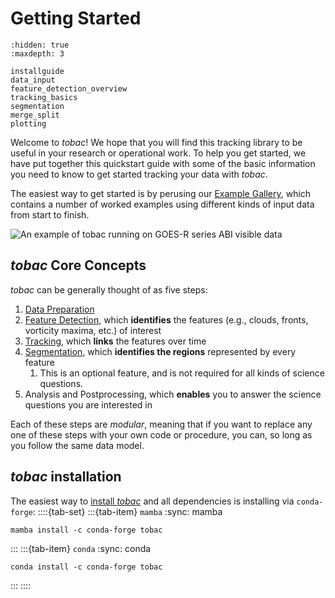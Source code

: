 # Getting Started

```{toctree}
:hidden: true
:maxdepth: 3

installguide
data_input
feature_detection_overview
tracking_basics
segmentation
merge_split
plotting
```

Welcome to *tobac*! We hope that you will find this tracking library to be useful in your research or operational work. To help you get started, we have put together this quickstart guide with some of the basic information you need to know to get started tracking your data with *tobac*.

The easiest way to get started is by perusing our [Example Gallery](/examples/), which contains a number of worked examples using different kinds of input data from start to finish. 

![An example of tobac running on GOES-R series ABI visible data](/images/tobac_vis_example.gif)


## *tobac* Core Concepts

*tobac* can be generally thought of as five steps:

1. [Data Preparation](./data_input)
2. [Feature Detection](./feature_detection_overview), which **identifies** the features (e.g., clouds, fronts, vorticity maxima, etc.) of interest
3. [Tracking](./tracking_basics), which **links** the features over time
4. [Segmentation](./segmentation), which **identifies the regions** represented by every feature
   1. This is an optional feature, and is not required for all kinds of science questions.
5. Analysis and Postprocessing, which **enables** you to answer the science questions you are interested in

Each of these steps are *modular*, meaning that if you want to replace any one of these steps with your own code or procedure, you can, so long as you follow the same data model. 

## *tobac* installation

The easiest way to [install *tobac*](./installguide) and all dependencies is installing via `conda-forge`:
::::{tab-set}
:::{tab-item} `mamba`
:sync: mamba
```shell
mamba install -c conda-forge tobac
```
:::
:::{tab-item} `conda`
:sync: conda
```shell
conda install -c conda-forge tobac
```
:::
::::
